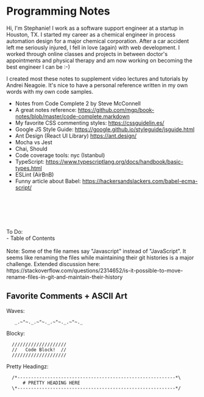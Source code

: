 # Programming Notes

Hi, I'm Stephanie! I work as a software support engineer at a startup in Houston, TX. I started my career as a chemical engineer in process automation design for a major chemical corporation. After a car accident left me seriously injured, I fell in love (again) with web development. I worked through online classes and projects in between doctor's appointments and physical therapy and am now working on becoming the best engineer I can be :-)

I created most these notes to supplement video lectures and tutorials by Andrei Neagoie. It's nice to have a personal reference written in my own words with my own code samples. 

- Notes from Code Complete 2 by Steve McConnell
- A great notes reference: https://github.com/mgp/book-notes/blob/master/code-complete.markdown
- My favorite CSS commenting styles: https://cssguidelin.es/
- Google JS Style Guide: https://google.github.io/styleguide/jsguide.html
- Ant Design (React UI Library) https://ant.design/
- Mocha vs Jest
- Chai, Should
- Code coverage tools: nyc (Istanbul)
- TypeScript: https://www.typescriptlang.org/docs/handbook/basic-types.html
- ESLint (AirBnB)
- Funny article about Babel: https://hackersandslackers.com/babel-ecma-script/

<br>
<br>
<br>
<br>
<br>
To Do:<br>
- Table of Contents
<br>
<br>
Note: Some of the file names say "Javascript" instead of "JavaScript". It seems like renaming the files while maintaining their git histories is a major challenge. Extended discussion here: https://stackoverflow.com/questions/2314652/is-it-possible-to-move-rename-files-in-git-and-maintain-their-history


## Favorite Comments + ASCII Art
Waves:
```
   _.~"~._.~"~._.~"~._.~"~._
```

Blocky:
```
  ////////////////////
  //   Code Block!  //
  ////////////////////
  ```

Pretty Headingz:
```
  /*----------------------------------------------------------*\
      # PRETTY HEADING HERE
  \*----------------------------------------------------------*/
  ```



